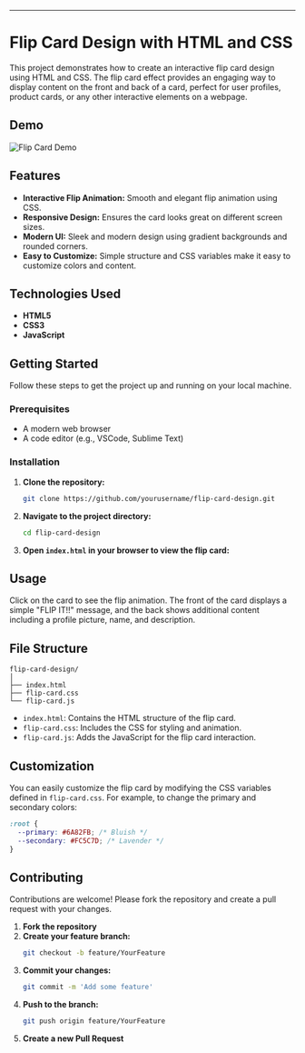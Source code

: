 ---

# Flip Card Design with HTML and CSS

This project demonstrates how to create an interactive flip card design using HTML and CSS. The flip card effect provides an engaging way to display content on the front and back of a card, perfect for user profiles, product cards, or any other interactive elements on a webpage.

## Demo

![Flip Card Demo](https://example.com/demo.gif)

## Features

- **Interactive Flip Animation:** Smooth and elegant flip animation using CSS.
- **Responsive Design:** Ensures the card looks great on different screen sizes.
- **Modern UI:** Sleek and modern design using gradient backgrounds and rounded corners.
- **Easy to Customize:** Simple structure and CSS variables make it easy to customize colors and content.

## Technologies Used

- **HTML5**
- **CSS3**
- **JavaScript**

## Getting Started

Follow these steps to get the project up and running on your local machine.

### Prerequisites

- A modern web browser
- A code editor (e.g., VSCode, Sublime Text)

### Installation

1. **Clone the repository:**
    ```sh
    git clone https://github.com/yourusername/flip-card-design.git
    ```
2. **Navigate to the project directory:**
    ```sh
    cd flip-card-design
    ```
3. **Open `index.html` in your browser to view the flip card:**

## Usage

Click on the card to see the flip animation. The front of the card displays a simple "FLIP IT!!" message, and the back shows additional content including a profile picture, name, and description.

## File Structure

```
flip-card-design/
│
├── index.html
├── flip-card.css
└── flip-card.js
```

- `index.html`: Contains the HTML structure of the flip card.
- `flip-card.css`: Includes the CSS for styling and animation.
- `flip-card.js`: Adds the JavaScript for the flip card interaction.

## Customization

You can easily customize the flip card by modifying the CSS variables defined in `flip-card.css`. For example, to change the primary and secondary colors:

```css
:root {
  --primary: #6A82FB; /* Bluish */
  --secondary: #FC5C7D; /* Lavender */
}
```

## Contributing

Contributions are welcome! Please fork the repository and create a pull request with your changes.

1. **Fork the repository**
2. **Create your feature branch:**
    ```sh
    git checkout -b feature/YourFeature
    ```
3. **Commit your changes:**
    ```sh
    git commit -m 'Add some feature'
    ```
4. **Push to the branch:**
    ```sh
    git push origin feature/YourFeature
    ```
5. **Create a new Pull Request**

